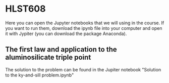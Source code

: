 # HLST608
Here you can open the Jupyter notebooks that we will using in the course. If you want to run them, download the ipynb file into your computer and open it with Jypiter (you can download the package Anaconda).

## The first law and application to the aluminosilicate triple point
The solution to the problem can be found in the Jupiter notebook "Solution to the ky-and-sill problem.ipynb"
